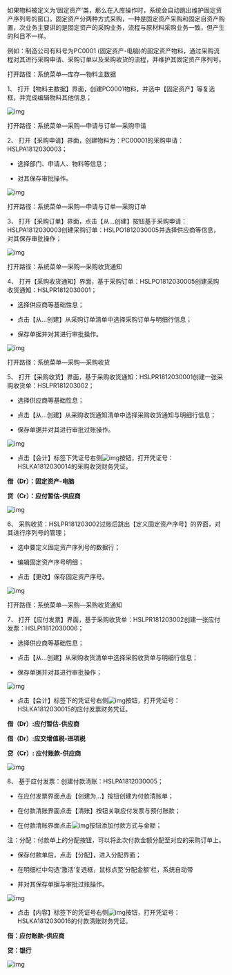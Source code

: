 如果物料被定义为‘固定资产’类，那么在入库操作时，系统会自动跳出维护固定资产序列号的窗口。固定资产分两种方式采购，一种是固定资产采购和固定自资产购置，次业务主要讲的是固定资产的采购业务，流程与原材料采购业务一致，但产生的科目不一样。

例如：制造公司有料号为PC0001 (固定资产-电脑)的固定资产物料，通过采购流程对其进行采购申请、采购订单以及采购收货的流程，并维护其固定资产序列号。

打开路径：系统菜单—库存—物料主数据

1、 打开【物料主数据】界面，创建PC0001物料，并选中【固定资产】等复选框，并完成编辑物料其他信息；

![img](images/yw3.3.1.png) 

打开路径：系统菜单—采购—申请与订单—采购申请

2、 打开【采购申请】界面，创建物料为：PC00001的采购申请：HSLPA1812030003；

- 选择部门、申请人、物料等信息；

- 对其保存审批操作。

![img](images/yw3.3.2.png) 

打开路径：系统菜单—采购—申请与订单—采购订单

3、 打开【采购订单】界面，点击【从...创建】按钮基于采购申请：HSLPA1812030003创建采购订单：HSLPO1812030005并选择供应商等信息，对其保存审批操作；

![img](images/yw3.3.3.png) 

打开路径：系统菜单—采购—采购收货通知

4、 打开【采购收货通知】界面，基于采购订单：HSLPO1812030005创建采购收货通知：HSLPR1812030001；

- 选择供应商等基础性息；

- 点击【从…创建】从采购订单清单中选择采购订单与明细行信息；

- 保存单据并对其进行审批操作。

![img](images/yw3.3.4.png) 

打开路径：系统菜单—采购—采购收货

5、 打开【采购收货】界面，基于采购收货通知：HSLPR1812030001创建一张采购收货单：HSLPR181203002；

- 选择供应商等基础性息；

- 点击【从…创建】从采购收货通知清单中选择采购收货通知与明细行信息；

- 保存单据并对其进行审批过账操作。

![img](images/yw3.3.5.png) 

- 点击【会计】标签下凭证号右侧![img](images/yw3.3.6.png)按钮，打开凭证号：HSLKA1812030014的采购收货财务凭证。

**借（Dr）：固定资产-电脑**

**贷（Cr）：应付暂估-供应商**

![img](images/yw3.3.7.png) 

6、 采购收货：HSLPR181203002过账后跳出【定义固定资产序号】的界面，对其进行序列号的管理；

- 选中要定义固定资产序列号的数据行；

- 编辑固定资产序号明细；

- 点击【更改】保存固定资产序号。

![img](images/yw3.3.8.png) 


打开路径：系统菜单—采购—采购收货通知

7、 打开【应付发票】界面，基于采购收货单：HSLPR181203002创建一张应付发票：HSLPI1812030006；

- 选择供应商等基础性息；

- 点击【从…创建】从采购收货清单中选择采购收货单与明细行信息；

- 保存单据并对其进行审批操作；

![img](images/yw3.3.9.png) 

- 点击【会计】标签下的凭证号右侧![img](images/yw3.3.10.png)按钮，打开凭证号：HSLKA1812030015的应付发票财务凭证。

**借（Dr）:应付暂估-供应商** 

**借（Dr）:应交增值税-进项税** 

**贷（Cr）: 应付账款-供应商** 

![img](images/yw3.3.11.png) 

8、 基于应付发票：创建付款清账：HSLPA1812030005；

- 在应付发票界面点击【创建为…】按钮创建为付款清账单；

- 在付款清账界面点击【清账】按钮关联应付发票与预付账款；

- 在付款清账界面点击![img](images/yw3.3.12.png)按钮添加付款方式与金额；

注：分配：付款单上的分配按钮，可以将此次付款金额分配至对应的采购订单上。

- 保存付款单后，点击【分配】，进入分配界面；

- 在明细栏中勾选‘激活’复选框，鼠标点至‘分配金额’栏，系统自动带

- 并对其保存单据与审批过账操作。

![img](images/yw3.3.13.png) 

- 点击【内容】标签下的凭证号右侧![img](images/yw3.3.14.png)按钮，打开凭证号：HSLKA1812030016的付款清账财务凭证。

**借：应付账款-供应商**

**贷：银行**

![img](images/yw3.3.15.png)
